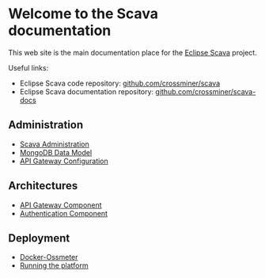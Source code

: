 
# Welcome to the Scava documentation

This web site is the main documentation place for the [Eclipse Scava](https://projects.eclipse.org/projects/technology.scava) project.

Useful links:

* Eclipse Scava code repository: [github.com/crossminer/scava](https://github.com/crossminer/scava)
* Eclipse Scava documentation repository: [github.com/crossminer/scava-docs](https://github.com/crossminer/scava-docs)

## Administration

* [Scava Administration](admin/SCAVA-Administration)
* [MongoDB Data Model](admin/Extend-MongoDB-Data-Model)
* [API Gateway Configuration](API-Gateway-Configuration)

## Architectures

* [API Gateway Component](architecture/API-Gateway-Component)
* [Authentication Component](architecture/Authentication-Component)


## Deployment

* [Docker-Ossmeter](deploy/Docker-Ossmeter)
* [Running the platform](deploy/Running-the-platform)
